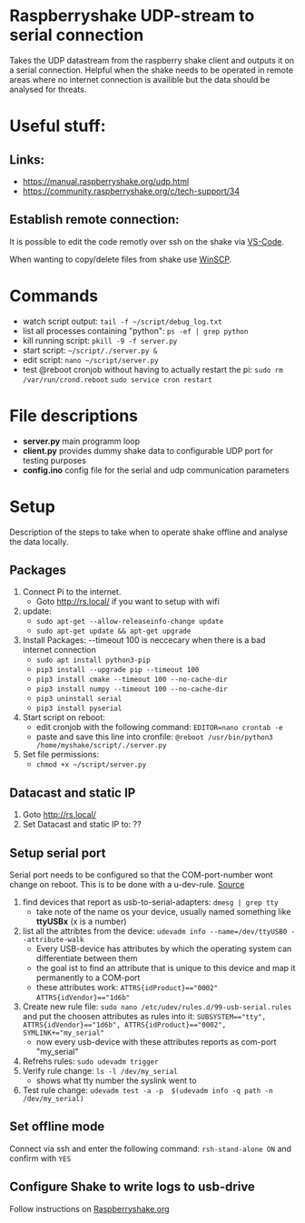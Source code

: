 # Raspberryshake UDP-stream to serial connection
Takes the UDP datastream from the raspberry shake client and outputs it on a serial connection.
Helpful when the shake needs to be operated in remote areas where no internet connection is availible but the data should be analysed for threats.

# Useful stuff:
## Links:
- https://manual.raspberryshake.org/udp.html
- https://community.raspberryshake.org/c/tech-support/34

## Establish remote connection:
It is possible to edit the code remotly over ssh on the shake via [VS-Code](https://code.visualstudio.com/docs/remote/ssh).

When wanting to copy/delete files from shake use [WinSCP](https://winscp.net/eng/download.php).

# Commands
- watch script output: `tail -f ~/script/debug_log.txt`
- list all processes containing "python": `ps -ef | grep python`
- kill running script: `pkill -9 -f server.py`
- start script: `~/script/./server.py &`
- edit script: `nano ~/script/server.py`
- test @reboot cronjob without having to actually restart the pi:
   `sudo rm /var/run/crond.reboot`
   `sudo service cron restart`

# File descriptions
- **server.py** main programm loop
- **client.py** provides dummy shake data to configurable UDP port for testing purposes
- **config.ino** config file for the serial and udp communication parameters

# Setup
Description of the steps to take when to operate shake offline and analyse the data locally.
## Packages
1. Connect Pi to the internet.
   - Goto http://rs.local/ if you want to setup with wifi
3. update:
   - `sudo apt-get --allow-releaseinfo-change update`
   - `sudo apt-get update && apt-get upgrade`
4. Install Packages:
   --timeout 100 is neccecary when there is a bad internet connection
   - `sudo apt install python3-pip`
   - `pip3 install --upgrade pip --timeout 100`
   - `pip3 install cmake --timeout 100 --no-cache-dir`
   - `pip3 install numpy --timeout 100 --no-cache-dir`
   - `pip3 uninstall serial`
   - `pip3 install pyserial`
  5. Start script on reboot:
     - edit cronjob with the following command:
       `EDITOR=nano crontab -e`
     - paste and save this line into cronfile:
       `@reboot /usr/bin/python3 /home/myshake/script/./server.py`
  6. Set file permissions:
     - `chmod +x ~/script/server.py`
## Datacast and static IP
1. Goto http://rs.local/
2. Set Datacast and static IP to: ??

## Setup serial port
Serial port needs to be configured so that the COM-port-number wont change on reboot. This is to be done with a u-dev-rule. [Source](https://unix.stackexchange.com/questions/66901/how-to-bind-usb-device-under-a-static-name)

1. find devices that report as usb-to-serial-adapters: `dmesg | grep tty`
   - take note of the name os your device, usually named something like **ttyUSBx** (x is a number)
2. list all the attribtes from the device: `udevadm info --name=/dev/ttyUSB0 --attribute-walk`
   - Every USB-device has attributes by which the operating system can differentiate between them
   - the goal ist to find an attribute that is unique to this device and map it permanently to a COM-port
   - these attributes work: `ATTRS{idProduct}=="0002"` `ATTRS{idVendor}=="1d6b"`
3. Create new rule file: `sudo nano /etc/udev/rules.d/99-usb-serial.rules` and put the choosen attributes as rules into it: `SUBSYSTEM=="tty", ATTRS{idVendor}=="1d6b", ATTRS{idProduct}=="0002", SYMLINK+="my_serial"`
   - now every usb-device with these attributes reports as com-port "my_serial"
4. Refrehs rules: `sudo udevadm trigger`
5. Verify rule change: `ls -l /dev/my_serial`
   - shows what tty number the syslink went to
6. Test rule change: `udevadm test -a -p  $(udevadm info -q path -n /dev/my_serial)`

## Set offline mode
Connect via ssh and enter the following command: `rsh-stand-alone ON` and confirm with `YES`

## Configure Shake to write logs to usb-drive
Follow instructions on [Raspberryshake.org](https://manual.raspberryshake.org/usbsds.html#usbsds)





